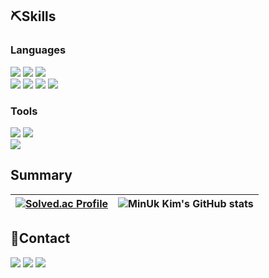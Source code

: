 ## ⛏️Skills
<div>
  
  ### Languages
  <a target="_blank"><img src="https://img.shields.io/badge/C-234374?style=flat&logo=C&logoColor=608BC2"/></a>
  <a target="_blank"><img src="https://img.shields.io/badge/C%23-390091?style=flat&logo=C sharp&logoColor=A179DC"/></a>
  <a target="_blank"><img src="https://img.shields.io/badge/C%2B%2B-234374?style=flat&logo=C%2B%2B&logoColor=608BC2"/></a>
  <br>
  <a target="_blank"><img src="https://img.shields.io/badge/Python-00A1FB?style=flat&logo=Python&logoColor=FCD203"/></a>
  <a target="_blank"><img src="https://img.shields.io/badge/Java-E92B2C?style=flat&logo=Java&logoColor=234374"/></a>
  <a target="_blank"><img src="https://img.shields.io/badge/JavaScript-FBD601?style=flat&logo=JavaScript&logoColor=F58233"/></a>
  <a target="_blank"><img src="https://img.shields.io/badge/Kotlin-FF6492?style=flat&logo=Kotlin&logoColor=8955F2"/></a>

  ### Tools
  <a target="_blank"><img src="https://img.shields.io/badge/Unity-000000?style=for-the-badge&logo=Unity&logoColor=FFFFFF"/></a>
  <a target="_blank"><img src="https://img.shields.io/badge/Unreal-000000?style=for-the-badge&logo=Unreal Engine&logoColor=FFFFFF"/></a>
  <br>
  <a target="_blank"><img src="https://img.shields.io/badge/MySQL-00618A?style=for-the-badge&logo=MySQL&logoColor=E48E00"/></a>
</div>

## Summary
| [![Solved.ac Profile](http://mazassumnida.wtf/api/v2/generate_badge?boj=esther78944)](https://solved.ac/esther78944/) | ![MinUk Kim's GitHub stats](https://github-readme-stats.vercel.app/api?username=TEN3T&show_icons=true&theme=tokyonight) |
| ------------------------------------------------------------------------------------------------------------------------- | --------------------------------------------------------------------------------------------------------------- |


## 📱Contact
<div>
  <a href="mailto:esther78944@gmail.com" target="_blank"><img src="https://img.shields.io/badge/Gmail-EA4235?style=flat-square&logo=Gmail&logoColor=FFFFFF"/></a>
  <a href="https://blog.naver.com/esther78944" target="_blank"><img src="https://img.shields.io/badge/blog-03E463?style=flat-square&logo=Naver&logoColor=FFFFFF"/></a>
  <a href="https://ten3t.github.io/" target="_blank"><img src="&https://img.shields.io/badge/blog-000000?style=flat-square&logo=Naver&logoColor=FFFFFF"/></a>
</div>

